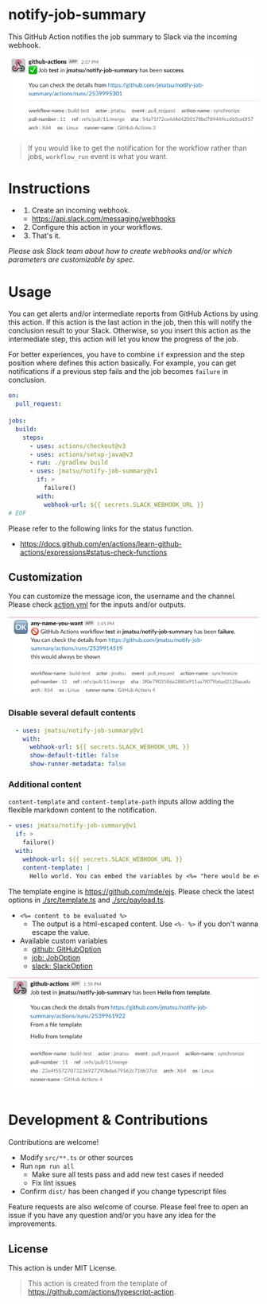 # notify-job-summary

This GitHub Action notifies the job summary to Slack via the incoming webhook. 

![images/sample.png](images/sample.png)

> If you would like to get the notification for the workflow rather than jobs, `workflow_run` event is what you want.

# Instructions

- 1. Create an incoming webhook.
  - https://api.slack.com/messaging/webhooks
- 2. Configure this action in your workflows.
- 3. That's it.

*Please ask Slack team about how to create webhooks and/or which parameters are customizable by spec.*

# Usage

You can get alerts and/or intermediate reports from GitHub Actions by using this action. If this action is the last action in the job, then this will notify the conclusion result to your Slack. Otherwise, so you insert this action as the intermediate step, this action will let you know the progress of the job. 

For better experiences, you have to combine `if` expression and the step position where defines this action basically. For example, you can get notifications if a previous step fails and the job becomes `failure` in conclusion.

```yml
on:
  pull_request:

jobs:
  build:
    steps:
      - uses: actions/checkout@v3
      - uses: actions/setup-java@v3
      - run: ./gradlew build
      - uses: jmatsu/notify-job-summary@v1
        if: >
          failure()
        with:
          webhook-url: ${{ secrets.SLACK_WEBHOOK_URL }}
# EOF
```

 Please refer to the following links for the status function. 

- https://docs.github.com/en/actions/learn-github-actions/expressions#status-check-functions

## Customization

You can customize the message icon, the username and the channel. Please check [action.yml](./action.yml) for the inputs and/or outputs.

![images/customized.png](images/customized.png)

### Disable several default contents

```yaml
  - uses: jmatsu/notify-job-summary@v1
    with:
      webhook-url: ${{ secrets.SLACK_WEBHOOK_URL }}
      show-default-title: false
      show-runner-metadata: false
```

### Additional content

`content-template` and `content-template-path` inputs allow adding the flexible markdown content to the notification. 

```yml
- uses: jmatsu/notify-job-summary@v1
  if: >
    failure()
  with:
    webhook-url: ${{ secrets.SLACK_WEBHOOK_URL }}
    content-template: |
      Hello world. You can embed the variables by <%= "here would be evaliated" %>.
```

The template engine is https://github.com/mde/ejs. Please check the latest options in [./src/template.ts](./src/template.ts) and [./src/payload.ts](./src/payload.ts).

- `<%= content to be evaluated %>`
  - The output is a html-escaped content. Use `<%- %>` if you don't wanna escape the value.
- Available custom variables
  - [github: GitHubOption](./src/github.ts)
  - [job: JobOption](./src/job.ts)
  - [slack: SlackOption](./src/slack.ts)

![images/sample-content-template-file.png](images/sample-content-template-file.png)

# Development & Contributions

Contributions are welcome!

- Modify `src/**.ts` or other sources
- Run `npm run all`
  - Make sure all tests pass and add new test cases if needed
  - Fix lint issues
- Confirm `dist/` has been changed if you change typescript files

Feature requests are also welcome of course. Please feel free to open an issue if you have any question and/or you have any idea for the improvements.

## License

This action is under MIT License.

> This action is created from the template of https://github.com/actions/typescript-action.
